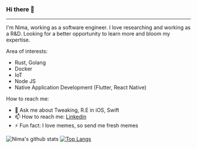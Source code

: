 ### Hi there 👋 
----

I'm Nima, working as a software engineer. I love researching and working as a R&D. Looking for a better opportunity to learn more and bloom my expertise.


Area of interests:

  - Rust, Golang
  - Docker
  - IoT
  - Node JS
  - Native Application Development (Flutter, React Native)

How to reach me: 

  - 💬 Ask me about Tweaking, R.E in iOS, Swift
  - 📫 How to reach me: [Linkedin](https://linkedin.com/in/nimk) 
  - ⚡ Fun fact: I love memes, so send me fresh memes

![Nima's github stats](https://github-readme-stats.vercel.app/api?username=iw4p&show_icons=true&theme=radical&show_icons=true&count_private=true) [![Top Langs](https://github-readme-stats.vercel.app/api/top-langs/?username=iw4p&layout=compact)](https://github.com/anuraghazra/github-readme-stats)
